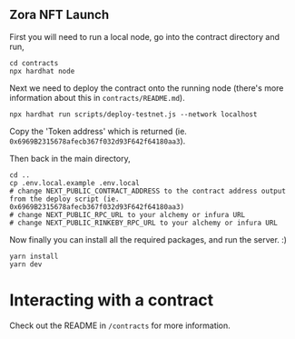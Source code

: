 ## Zora NFT Launch

First you will need to run a local node, go into the contract directory and run,

```
cd contracts
npx hardhat node
```

Next we need to deploy the contract onto the running node (there's more information about this in `contracts/README.md`).

```
npx hardhat run scripts/deploy-testnet.js --network localhost
```
Copy the 'Token address' which is returned (ie. `0x6969B2315678afecb367f032d93F642f64180aa3`).

Then back in the main directory,

```
cd ..
cp .env.local.example .env.local
# change NEXT_PUBLIC_CONTRACT_ADDRESS to the contract address output from the deploy script (ie. 0x6969B2315678afecb367f032d93F642f64180aa3)
# change NEXT_PUBLIC_RPC_URL to your alchemy or infura URL
# change NEXT_PUBLIC_RINKEBY_RPC_URL to your alchemy or infura URL
```

Now finally you can install all the required packages, and run the server. :)

```
yarn install
yarn dev
```

# Interacting with a contract

Check out the README in `/contracts` for more information.
